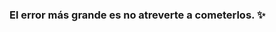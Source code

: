 ### El error más grande es no atreverte a cometerlos. ✨

<!--
**NathaliaGuerra/NathaliaGuerra** is a ✨ _special_ ✨ repository because its `README.md` (this file) appears on your GitHub profile.

Here are some ideas to get you started:

- 🔭 I’m currently working on ...
- 🌱 I’m currently learning ...
- 👯 I’m looking to collaborate on ...
- 🤔 I’m looking for help with ...
- 💬 Ask me about ...
- 📫 How to reach me: ...
- 😄 👋 Pronouns: ...
- ⚡ Fun fact: ...
--> 
